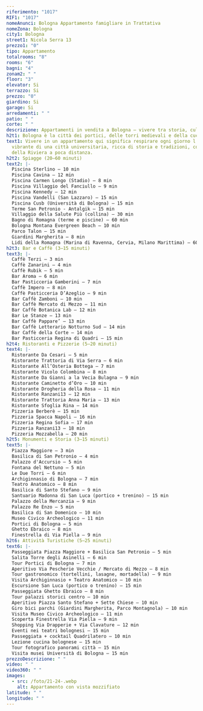 ```yaml
---
riferimento: "1017"
RIF1: "1017"
nomeAnunci: Bologna Appartamento famigliare in Trattativa
nomeZona: Bologna
city1: Bologna
street1: Nicola Serra 13
prezzo1: "0"
tipo: Appartamento
totalrooms: "8"
rooms: "6"
bagni: "4"
zonam2: " "
floor: "3"
elevator: Si
terrazzo: Si
prezzo: "0"
giardino: Si
garage: Si
arredamenti: " "
patio: " "
corte: " "
descrizione: Appartamenti in vendita a Bologna – vivere tra storia, cultura e sapori unici
h2t1: Bologna è la città dei portici, delle torri medievali e della cucina autentica.
text1: Vivere in un appartamento qui significa respirare ogni giorno l’atmosfera
  vibrante di una città universitaria, ricca di storia e tradizioni, con il mare
  della Riviera a poca distanza.
h2t2: Spiagge (20–60 minuti)
text2: |-
  Piscina Sterlino – 10 min
  Piscina Cavina – 12 min
  Piscina Carmen Longo (Stadio) – 8 min
  Piscina Villaggio del Fanciullo – 9 min
  Piscina Kennedy – 12 min
  Piscina Vandelli (San Lazzaro) – 15 min
  Piscina Cusb (Università di Bologna) – 15 min
  Terme San Petronio - Antalgik – 15 min
  Villaggio della Salute Più (collina) – 30 min
  Bagno di Romagna (terme e piscine) – 60 min
  Bologna Montana Evergreen Beach – 10 min
  Parco Talon – 15 min
  Giardini Margherita – 8 min
  Lidi della Romagna (Marina di Ravenna, Cervia, Milano Marittima) – 60 min
h2t3: Bar e Caffè (3–15 minuti)
text3: |-
  Caffè Terzi – 3 min
  Caffè Zanarini – 4 min
  Caffè Rubik – 5 min
  Bar Aroma – 6 min
  Bar Pasticceria Gamberini – 7 min
  Caffè Impero – 8 min
  Caffè Pasticceria D’Azeglio – 9 min
  Bar Caffè Zamboni – 10 min
  Bar Caffè Mercato di Mezzo – 11 min
  Bar Caffè Botanica Lab – 12 min
  Bar Le Stanze – 13 min
  Bar Caffè Pappare’ – 13 min
  Bar Caffè Letterario Notturno Sud – 14 min
  Bar Caffè della Corte – 14 min
  Bar Pasticceria Regina di Quadri – 15 min
h2t4: Ristoranti e Pizzerie (5–20 minuti)
text4: |-
  Ristorante Da Cesari – 5 min
  Ristorante Trattoria di Via Serra – 6 min
  Ristorante All’Osteria Bottega – 7 min
  Ristorante Vicolo Colombina – 8 min
  Ristorante Da Gianni a la Vecia Bulagna – 9 min
  Ristorante Caminetto d’Oro – 10 min
  Ristorante Drogheria della Rosa – 11 min
  Ristorante Ranzani13 – 12 min
  Ristorante Trattoria Anna Maria – 13 min
  Ristorante Sfoglia Rina – 14 min
  Pizzeria Berberè – 15 min
  Pizzeria Spacca Napoli – 16 min
  Pizzeria Regina Sofia – 17 min
  Pizzeria Ranzani13 – 18 min
  Pizzeria Mozzabella – 20 min
h2t5: Monumenti e Storia (3–15 minuti)
text5: |-
  Piazza Maggiore – 3 min
  Basilica di San Petronio – 4 min
  Palazzo d'Accursio – 5 min
  Fontana del Nettuno – 5 min
  Le Due Torri – 6 min
  Archiginnasio di Bologna – 7 min
  Teatro Anatomico – 8 min
  Basilica di Santo Stefano – 9 min
  Santuario Madonna di San Luca (portico + trenino) – 15 min
  Palazzo della Mercanzia – 9 min
  Palazzo Re Enzo – 5 min
  Basilica di San Domenico – 10 min
  Museo Civico Archeologico – 11 min
  Portici di Bologna – 5 min
  Ghetto Ebraico – 8 min
  Finestrella di Via Piella – 9 min
h2t6: Attività Turistiche (5–25 minuti)
text6: |-
  Passeggiata Piazza Maggiore + Basilica San Petronio – 5 min
  Salita Torre degli Asinelli – 6 min
  Tour Portici di Bologna – 7 min
  Aperitivo Via Pescherie Vecchie / Mercato di Mezzo – 8 min
  Tour gastronomico (tortellini, lasagne, mortadella) – 9 min
  Visita Archiginnasio + Teatro Anatomico – 10 min
  Escursione San Luca (portico o trenino) – 15 min
  Passeggiata Ghetto Ebraico – 8 min
  Tour palazzi storici centro – 10 min
  Aperitivo Piazza Santo Stefano + Sette Chiese – 10 min
  Giro bici parchi (Giardini Margherita, Parco Montagnola) – 10 min
  Visita Museo Civico Archeologico – 11 min
  Scoperta Finestrella Via Piella – 9 min
  Shopping Via Drapperie + Via Clavature – 12 min
  Eventi nei teatri bolognesi – 15 min
  Passeggiata + cocktail Quadrilatero – 10 min
  Lezione cucina bolognese – 15 min
  Tour fotografico panorami città – 15 min
  Visita musei Università di Bologna – 15 min
prezzoDescrizione: " "
video: " "
video360: " "
images:
  - src: /foto/21-24-.webp
    alt: Appartamento con vista mozzifiato
latitude: " "
longitude: " "
---
```

